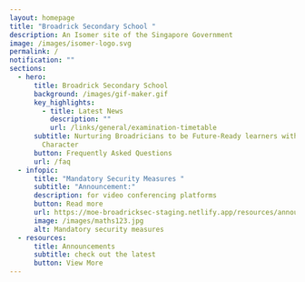 ```yaml
---
layout: homepage
title: "Broadrick Secondary School "
description: An Isomer site of the Singapore Government
image: /images/isomer-logo.svg
permalink: /
notification: ""
sections:
  - hero:
      title: Broadrick Secondary School
      background: /images/gif-maker.gif
      key_highlights:
        - title: Latest News
          description: ""
          url: /links/general/examination-timetable
      subtitle: Nurturing Broadricians to be Future-Ready learners with Strength of
        Character
      button: Frequently Asked Questions
      url: /faq
  - infopic:
      title: "Mandatory Security Measures "
      subtitle: "Announcement:"
      description: for video conferencing platforms
      button: Read more
      url: https://moe-broadricksec-staging.netlify.app/resources/annoucement/mandatory-security-measures-for-video-conferencing-platforms
      image: /images/maths123.jpg
      alt: Mandatory security measures
  - resources:
      title: Announcements
      subtitle: check out the latest
      button: View More
---
```

